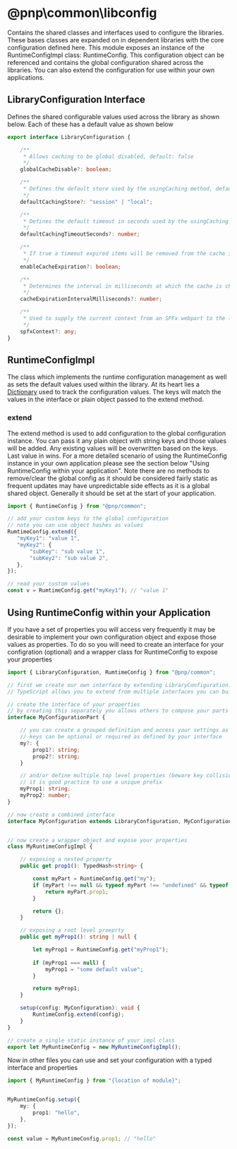 # @pnp\common\libconfig

Contains the shared classes and interfaces used to configure the libraries. These bases classes are expanded on in dependent libraries with the core
configuration defined here. This module exposes an instance of the RuntimeConfigImpl class: RuntimeConfig. This configuration object can be referenced and
contains the global configuration shared across the libraries. You can also extend the configuration for use within your own applications.

## LibraryConfiguration Interface

Defines the shared configurable values used across the library as shown below. Each of these has a default value as shown below

```TypeScript
export interface LibraryConfiguration {

    /**
     * Allows caching to be global disabled, default: false
     */
    globalCacheDisable?: boolean;

    /**
     * Defines the default store used by the usingCaching method, default: session
     */
    defaultCachingStore?: "session" | "local";

    /**
     * Defines the default timeout in seconds used by the usingCaching method, default 30
     */
    defaultCachingTimeoutSeconds?: number;

    /**
     * If true a timeout expired items will be removed from the cache in intervals determined by cacheTimeoutInterval
     */
    enableCacheExpiration?: boolean;

    /**
     * Determines the interval in milliseconds at which the cache is checked to see if items have expired (min: 100)
     */
    cacheExpirationIntervalMilliseconds?: number;

    /**
     * Used to supply the current context from an SPFx webpart to the library
     */
    spfxContext?: any;
}
```

## RuntimeConfigImpl

The class which implements the runtime configuration management as well as sets the default values used within the library. At its heart lies a [Dictionary](collections.md)
used to track the configuration values. The keys will match the values in the interface or plain object passed to the extend method.

### extend

The extend method is used to add configuration to the global configuration instance. You can pass it any plain object with string keys and those values will be added. Any 
existing values will be overwritten based on the keys. Last value in wins. For a more detailed scenario of using the RuntimeConfig instance in your own application please 
see the section below "Using RuntimeConfig within your application". Note there are no methods to remove/clear the global config as it should be considered fairly static
as frequent updates may have unpredictable side effects as it is a global shared object. Generally it should be set at the start of your application.

```TypeScript
import { RuntimeConfig } from "@pnp/common";

// add your custom keys to the global configuration
// note you can use object hashes as values
RumtimeConfig.extend({
   "myKey1": "value 1",
   "myKey2": {
       "subKey": "sub value 1",
       "subKey2": "sub value 2",
   },
});

// read your custom values
const v = RumtimeConfig.get("myKey1"); // "value 1"
```

## Using RuntimeConfig within your Application

If you have a set of properties you will access very frequently it may be desirable to implement your own configuration object and expose those values as properties. To
do so you will need to create an interface for your configration (optional) and a wrapper class for RuntimeConfig to expose your properties

```TypeScript
import { LibraryConfiguration, RumtimeConfig } from "@pnp/common";

// first we create our own interface by extending LibraryConfiguration. This allows your class to accept all the values with correct type checking. Note, because
// TypeScript allows you to extend from multiple interfaces you can build a complex configuration definition from many sub definitions.

// create the interface of your properties
// by creating this separately you allows others to compose your parts into their own config
interface MyConfigurationPart {

    // you can create a grouped definition and access your settings as an object
    // keys can be optional or required as defined by your interface
    my?: {
        prop1?: string;
        prop2?: string;
    }

    // and/or define multiple top level properties (beware key collision)
    // it is good practice to use a unique prefix
    myProp1: string;
    myProp2: number;
}

// now create a combined interface
interface MyConfiguration extends LibraryConfiguration, MyConfigurationPart { }


// now create a wrapper object and expose your properties
class MyRuntimeConfigImpl {

    // exposing a nested property
    public get prop1(): TypedHash<string> {

        const myPart = RuntimeConfig.get("my");
        if (myPart !== null && typeof myPart !== "undefined" && typeof myPart.prop1 !== "undefined") {
            return myPart.prop1;
        }

        return {};
    }

    // exposing a root level proeprty
    public get myProp1(): string | null {

        let myProp1 = RuntimeConfig.get("myProp1");
        
        if (myProp1 === null) {
            myProp1 = "some default value";
        }

        return myProp1;
    }

    setup(config: MyConfiguration): void {
        RuntimeConfig.extend(config);
    }
}

// create a single static instance of your impl class
export let MyRuntimeConfig = new MyRuntimeConfigImpl();
```

Now in other files you can use and set your configuration with a typed interface and properties

```TypeScript
import { MyRuntimeConfig } from "{location of module}";


MyRuntimeConfig.setup({
    my: {
        prop1: "hello",
    },
});

const value = MyRuntimeConfig.prop1; // "hello"
```

